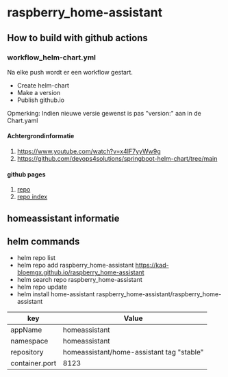 #  raspberry_home-assistant 

## How to build with github actions

### workflow_helm-chart.yml

Na elke push wordt er een workflow gestart.
- Create helm-chart
- Make a version
- Publish github.io

Opmerking: Indien nieuwe versie gewenst is pas "version:" aan in de Chart.yaml




#### Achtergrondinformatie
1. https://www.youtube.com/watch?v=x4IF7yyWw9g
2. https://github.com/devops4solutions/springboot-helm-chart/tree/main

#### github pages


1. [repo](https://kad-bloemgx.github.io/raspberry_home-assistant/)
2. [repo index](https://kad-bloemgx.github.io/raspberry_home-assistant/index.yaml)

    
## homeassistant informatie

## helm commands


- helm repo list
- helm repo add raspberry_home-assistant https://kad-bloemgx.github.io/raspberry_home-assistant
- helm search repo raspberry_home-assistant
- helm repo update
- helm install home-assistant raspberry_home-assistant/raspberry_home-assistant


| key            | Value                                     |
|----------------|-------------------------------------------|
| appName        | homeassistant                             |
| namespace      | homeassistant                             |
| repository     | homeassistant/home-assistant tag "stable" |
| container.port | 8123                                      |